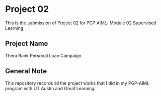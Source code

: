 # Project 02
This is the submission of Project 02 for PGP AIML: Module 02 Supervised Learning

## Project Name
Thera Bank Personal Loan Campaign

## General Note
This repository records all the project works that I did in my PGP-AIML program with UT Austin and Great Learning
